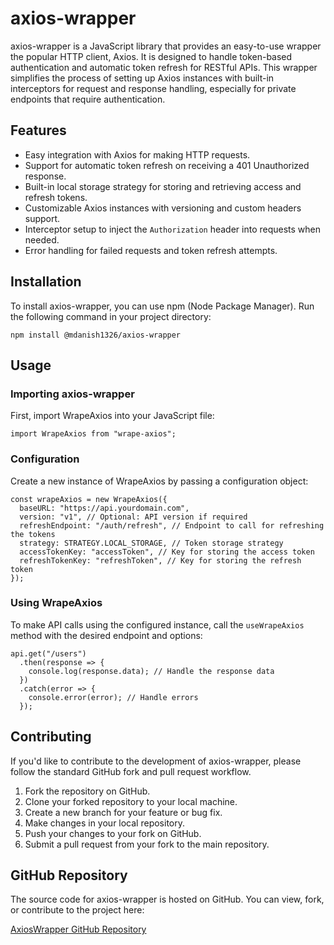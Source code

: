 # axios-wrapper

axios-wrapper is a JavaScript library that provides an easy-to-use wrapper the popular HTTP client, Axios. It is designed to handle token-based authentication and automatic token refresh for RESTful APIs. This wrapper simplifies the process of setting up Axios instances with built-in interceptors for request and response handling, especially for private endpoints that require authentication.

## Features

- Easy integration with Axios for making HTTP requests.
- Support for automatic token refresh on receiving a 401 Unauthorized response.
- Built-in local storage strategy for storing and retrieving access and refresh tokens.
- Customizable Axios instances with versioning and custom headers support.
- Interceptor setup to inject the `Authorization` header into requests when needed.
- Error handling for failed requests and token refresh attempts.

## Installation

To install axios-wrapper, you can use npm (Node Package Manager). Run the following command in your project directory:
```
npm install @mdanish1326/axios-wrapper
```

## Usage

### Importing axios-wrapper

First, import WrapeAxios into your JavaScript file:
```
import WrapeAxios from "wrape-axios";
```
### Configuration

Create a new instance of WrapeAxios by passing a configuration object:
```
const wrapeAxios = new WrapeAxios({
  baseURL: "https://api.yourdomain.com",
  version: "v1", // Optional: API version if required
  refreshEndpoint: "/auth/refresh", // Endpoint to call for refreshing the tokens
  strategy: STRATEGY.LOCAL_STORAGE, // Token storage strategy
  accessTokenKey: "accessToken", // Key for storing the access token
  refreshTokenKey: "refreshToken", // Key for storing the refresh token
});
```

### Using WrapeAxios

To make API calls using the configured instance, call the `useWrapeAxios` method with the desired endpoint and options:
```
api.get("/users")
  .then(response => {
    console.log(response.data); // Handle the response data
  })
  .catch(error => {
    console.error(error); // Handle errors
  });
```

## Contributing

If you'd like to contribute to the development of axios-wrapper, please follow the standard GitHub fork and pull request workflow.

1. Fork the repository on GitHub.
2. Clone your forked repository to your local machine.
3. Create a new branch for your feature or bug fix.
4. Make changes in your local repository.
5. Push your changes to your fork on GitHub.
6. Submit a pull request from your fork to the main repository.

## GitHub Repository

The source code for axios-wrapper is hosted on GitHub. You can view, fork, or contribute to the project here:

[AxiosWrapper GitHub Repository](https://github.com/mdanish1326/axios-wrapper)


